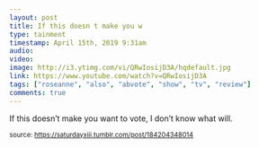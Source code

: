 ```yaml
---
layout: post
title: If this doesn t make you w
type: tainment
timestamp: April 15th, 2019 9:31am
audio: 
video: 
image: http://i3.ytimg.com/vi/QRwIosijD3A/hqdefault.jpg
link: https://www.youtube.com/watch?v=QRwIosijD3A
tags: ["roseanne", "also", "abvote", "show", "tv", "review"]
comments: true
---
```

    
If this doesn’t make you want to vote, I don’t know what will.
 
  
<small>source: https://saturdayxiii.tumblr.com/post/184204348014</small>